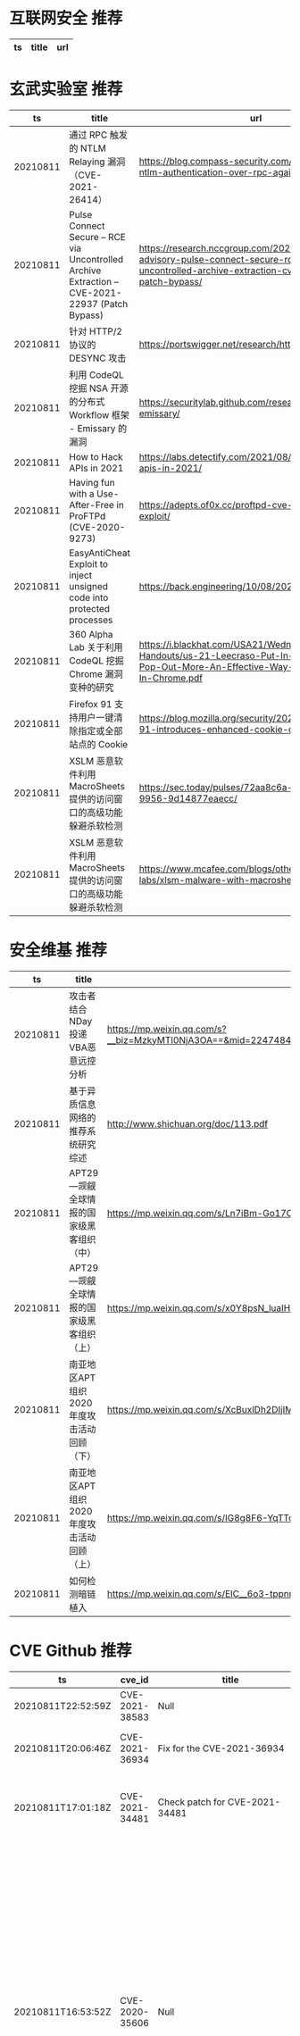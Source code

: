 # 互联网安全 推荐
| ts | title | url| 
| --- | --- | ---| 


# 玄武实验室 推荐
| ts | title | url| 
| --- | --- | ---| 
| 20210811 | 通过 RPC 触发的 NTLM Relaying 漏洞（CVE-2021-26414） | https://blog.compass-security.com/2021/08/relaying-ntlm-authentication-over-rpc-again/| 
| 20210811 | Pulse Connect Secure – RCE via Uncontrolled Archive Extraction – CVE-2021-22937 (Patch Bypass) | https://research.nccgroup.com/2021/08/05/technical-advisory-pulse-connect-secure-rce-via-uncontrolled-archive-extraction-cve-2021-22937-patch-bypass/| 
| 20210811 | 针对 HTTP/2 协议的 DESYNC 攻击 | https://portswigger.net/research/http2| 
| 20210811 | 利用 CodeQL 挖掘 NSA 开源的分布式 Workflow 框架 - Emissary 的漏洞 | https://securitylab.github.com/research/NSA-emissary/| 
| 20210811 | How to Hack APIs in 2021 | https://labs.detectify.com/2021/08/10/how-to-hack-apis-in-2021/| 
| 20210811 | Having fun with a Use-After-Free in ProFTPd (CVE-2020-9273) | https://adepts.of0x.cc/proftpd-cve-2020-9273-exploit/| 
| 20210811 | EasyAntiCheat Exploit to inject unsigned code into protected processes | https://back.engineering/10/08/2021/| 
| 20210811 | 360 Alpha Lab 关于利用 CodeQL 挖掘 Chrome 漏洞变种的研究 | https://i.blackhat.com/USA21/Wednesday-Handouts/us-21-Leecraso-Put-In-One-Bug-And-Pop-Out-More-An-Effective-Way-Of-Bug-Hunting-In-Chrome.pdf| 
| 20210811 | Firefox 91 支持用户一键清除指定或全部站点的 Cookie | https://blog.mozilla.org/security/2021/08/10/firefox-91-introduces-enhanced-cookie-clearing/| 
| 20210811 | XSLM 恶意软件利用 MacroSheets 提供的访问窗口的高级功能躲避杀软检测 | https://sec.today/pulses/72aa8c6a-8153-47b9-9956-9d14877eaecc/| 
| 20210811 | XSLM 恶意软件利用 MacroSheets 提供的访问窗口的高级功能躲避杀软检测 | https://www.mcafee.com/blogs/other-blogs/mcafee-labs/xlsm-malware-with-macrosheets/| 


# 安全维基 推荐
| ts | title | url| 
| --- | --- | ---| 
| 20210811 | 攻击者结合NDay投递VBA恶意远控分析 | https://mp.weixin.qq.com/s?__biz=MzkyMTI0NjA3OA==&mid=2247484985&idx=1&sn=768f82dbcc7944f853d0e49d959bae12&chksm=c187c628f6f04f3e5b430b8039fedc8aab9b564c9884eb0605f7f449986f2c15f4be4378e683&token=829730049&lang=zh_CN#rd| 
| 20210811 | 基于异质信息网络的推荐系统研究综述 | http://www.shichuan.org/doc/113.pdf| 
| 20210811 | APT29—觊觎全球情报的国家级黑客组织（中） | https://mp.weixin.qq.com/s/Ln7iBm-Go17CQhIaRNHD0Q| 
| 20210811 | APT29—觊觎全球情报的国家级黑客组织（上） | https://mp.weixin.qq.com/s/x0Y8psN_luaIH8dfQjwp3w| 
| 20210811 | 南亚地区APT组织2020年度攻击活动回顾（下） | https://mp.weixin.qq.com/s/XcBuxlDh2DIjIMdFH6KCKQ| 
| 20210811 | 南亚地区APT组织2020年度攻击活动回顾（上） | https://mp.weixin.qq.com/s/IG8g8F6-YqTTcGX1BaSNaQ| 
| 20210811 | 如何检测暗链植入 | https://mp.weixin.qq.com/s/EIC__6o3-tppnmcZMo6d8g| 


# CVE Github 推荐
| ts | cve_id | title | url | cve_detail| 
| --- | --- | --- | --- | ---| 
| 20210811T22:52:59Z | CVE-2021-38583 | Null | https://github.com/charlesbickel/CVE-2021-38583 | 未查询到CVE信息| 
| 20210811T20:06:46Z | CVE-2021-36934 | Fix for the CVE-2021-36934 | https://github.com/JoranSlingerland/CVE-2021-36934 | Windows Elevation of Privilege Vulnerability| 
| 20210811T17:01:18Z | CVE-2021-34481 | Check patch for CVE-2021-34481 | https://github.com/vanpn/CVE-2021-34481 | Windows Print Spooler Elevation of Privilege Vulnerability| 
| 20210811T16:53:52Z | CVE-2020-35606 | Null | https://github.com/puckiestyle/CVE-2020-35606 | Arbitrary command execution can occur in Webmin through 1.962. Any user authorized for the Package Updates module can execute arbitrary commands with root privileges via vectors involving %0A and %0C. NOTE: this issue exists because of an incomplete fix for CVE-2019-12840.| 
| 20210811T12:55:38Z | CVE-2021-34473 | Scanner for CVE-2021-34473, ProxyShell, A Microsoft Exchange On-premise Vulnerability | https://github.com/RaouzRouik/CVE-2021-34473-scanner | Microsoft Exchange Server Remote Code Execution Vulnerability This CVE ID is unique from CVE-2021-31196, CVE-2021-31206.| 
| 20210811T12:27:25Z | CVE-2021-34473 | Null | https://github.com/ajeanne33/CVE-2021-34473-scanner | Microsoft Exchange Server Remote Code Execution Vulnerability This CVE ID is unique from CVE-2021-31196, CVE-2021-31206.| 
| 20210811T08:47:43Z | CVE-2021-1675 | see https://github.com/cube0x0/CVE-2021-1675 | https://github.com/hahaleyile/my-CVE-2021-1675 | Windows Print Spooler Elevation of Privilege Vulnerability| 


# klee on Github 推荐
| ts | title | url | stars | forks| 
| --- | --- | --- | --- | ---| 
| 20210811T23:48:49Z | An open-source Chinese font derived from Fontworks% Klee One. 一款基于 FONTWORKS 的 Klee One 的开源中文字体。 | https://github.com/lxgw/LxgwWenKai | 2571 | 63| 
| 20210811T22:58:40Z | An opiniated Next TypeScript powered starter which include Klee, emotion / styled-system, framer motion, jest and Cypress | https://github.com/Liinkiing/next-ts-klee-starter | 0 | 0| 
| 20210811T09:28:30Z | Null | https://github.com/kamosika179/kleegame | 0 | 0| 
| 20210811T06:26:55Z | Null | https://github.com/coffee100percnt/KleeDiscordBomber | 4 | 0| 
| 20210811T05:09:10Z | Null | https://github.com/DonaldKLee/DonaldKLee | 0 | 1| 


# s2e on Github 推荐
| ts | title | url | stars | forks| 
| --- | --- | --- | --- | ---| 
| 20210811T20:16:36Z | S2E: A platform for multi-path program analysis with selective symbolic execution. | https://github.com/S2E/s2e | 146 | 36| 


# exploit on Github 推荐
| ts | title | url | stars | forks| 
| --- | --- | --- | --- | ---| 
| 20210811T23:56:03Z | Repository for programs from Jon Erickson%s Hacking - The Art of Exploitation (2d Ed) | https://github.com/PatrickBruso/Hacking | 0 | 0| 
| 20210811T23:35:59Z | this bash script is for remote linux hosts hacked! | https://github.com/FabioDefilippo/linuxallenum | 13 | 0| 
| 20210811T23:15:53Z | The AWS exploitation framework, designed for testing the security of Amazon Web Services environments. | https://github.com/RhinoSecurityLabs/pacu | 2247 | 408| 
| 20210811T23:08:26Z | Exploiting Causal Structure for Transportability in Multi-Agent Environments | https://github.com/damianbrowne/ECS4TIME | 0 | 0| 
| 20210811T23:02:56Z | Open-Source Vulnerability Intelligence Center - Unified source of vulnerability, exploit and threat Intelligence feeds | https://github.com/Patrowl/PatrowlHearsData | 29 | 15| 
| 20210811T23:00:16Z | Key-Breaker is a public tool (OSS) used to currently retrieve, cipher, and exploit the weak security standards of Chrome. It also comes with a built-in demo of worms 🪱 | https://github.com/KazutoKashima/Project-Key-Breaker | 2 | 1| 
| 20210811T22:51:36Z | Fix redstone lag exploits in your server! | https://github.com/Bleepooo/BleeposExploitFixer | 0 | 0| 
| 20210811T22:50:44Z | Null | https://github.com/jwardsmith/Active-Directory-Exploitation | 3 | 1| 
| 20210811T22:43:48Z | Fast jacobian computation through sparsity exploitation and matrix coloring | https://github.com/JuliaDiff/SparseDiffTools.jl | 101 | 18| 
| 20210811T22:33:28Z | Null | https://github.com/locusmodzYT/exploit | 0 | 0| 


# backdoor on Github 推荐
| ts | title | url | stars | forks| 
| --- | --- | --- | --- | ---| 
| 20210811T23:09:47Z | Je décide de leak la base DreamDeep V1 suite au fondateur Zervec qui a fait les grosse couilles avec moi, je préfère prévenir qu%il y%a potentiellement des backdoors et que la base n%est pas optimisé, votre petit tiktokeur en sueur :) | https://github.com/Rorost/Dream-Deep | 1 | 0| 
| 20210811T21:34:29Z | Ethical Remote Acces Tool Client and Server for W10 and Linux Persist functionality | https://github.com/PolGs/Persistent-Backdoor | 2 | 1| 
| 20210811T20:28:35Z | TrojanZoo provides a universal pytorch platform to conduct security researches (especially backdoor attacks/defenses) of image classification in deep learning. | https://github.com/ain-soph/trojanzoo | 90 | 16| 
| 20210811T19:32:17Z | Null | https://github.com/adi33333333334/Backdoor | 0 | 0| 
| 20210811T17:43:25Z | 🤖An Evil and Smart Bot for Enslaving Windows Written in Rust and Python | https://github.com/wildonion/katyusha | 3 | 1| 
| 20210811T13:39:10Z | A sample app to demonstrate how to create Xamarin UITests using the Page Object architecture, Backdoor Methods and App Links (aka Deep Linking) | https://github.com/brminnick/UITestSampleApp | 36 | 27| 
| 20210811T11:27:08Z | I just wanted to take a look inside public webshells and play with it :) | https://github.com/9aylas/Public-Backdoored-WebShells | 0 | 0| 
| 20210811T11:23:43Z | Invisible Backdoor Attack with Sample-Specific Triggers | https://github.com/yuezunli/ISSBA | 0 | 0| 
| 20210811T05:34:25Z | Null | https://github.com/KangProf/reverse_tcp_backdoor | 0 | 0| 
| 20210811T05:13:48Z | A curated list of backdoor learning resources | https://github.com/THUYimingLi/backdoor-learning-resources | 281 | 52| 


# symbolic execution on Github 推荐
| ts | title | url | stars | forks| 
| --- | --- | --- | --- | ---| 
| 20210811T08:16:09Z | Symbolic execution tool | https://github.com/trailofbits/manticore | 2417 | 357| 
| 20210811T06:12:52Z | Triton is a Dynamic Binary Analysis (DBA) framework. It provides internal components like a Dynamic Symbolic Execution (DSE) engine, a dynamic taint engine, AST representations of the x86, x86-64, ARM32 and AArch64 Instructions Set Architecture (ISA), SMT simplification passes, an SMT solver interface and, the last but not least, Python bindings. | https://github.com/JonathanSalwan/Triton | 1869 | 389| 


# big4 on Github 推荐
| ts | title | url | stars | forks| 
| --- | --- | --- | --- | ---| 
| 20210811T22:39:00Z | A penetration testing tool for finding file upload bugs (NDSS 2020) | https://github.com/WSP-LAB/FUSE | 159 | 37| 


# fuzz on Github 推荐
| ts | title | url | stars | forks| 
| --- | --- | --- | --- | ---| 
| 20210811T23:53:05Z | An investigation of American Fuzzy Lop++ as a fuzzer | https://github.com/hark130/hardy-remix | 0 | 0| 
| 20210811T23:46:07Z | Null | https://github.com/lzhfromustc/goFuzz | 0 | 0| 
| 20210811T22:33:01Z | A self-hosted Fuzzing-As-A-Service platform | https://github.com/microsoft/onefuzz | 2371 | 136| 
| 20210811T22:20:48Z | Null | https://github.com/epsonik/FuzzyDescV2 | 0 | 0| 
| 20210811T22:01:21Z | Fuzzer for Dolt repositories | https://github.com/dolthub/fuzzer | 2 | 0| 
| 20210811T21:43:19Z | Null | https://github.com/elijah-atkins/fuzzmoon | 0 | 0| 
| 20210811T21:34:02Z | OSS-Fuzz vulnerabilities for OSV. | https://github.com/google/oss-fuzz-vulns | 21 | 9| 
| 20210811T20:51:40Z | Implementacija algoritama fuzzy klasterovanja, njihova primena na odredjenim skupovima podataka i uporedjivanje sa drugim algoritmima klasterovanja. | https://github.com/markobabic8/Fuzzy-clustering | 0 | 1| 
| 20210811T20:48:49Z | Null | https://github.com/pedrofnsc1/CSGOStatsFuzzy | 0 | 0| 
| 20210811T20:35:52Z | Fuzzy inference system optimized by a genetic algorithm | https://github.com/layansg/Fuzzy-Inference-Optimization | 0 | 0| 



# 日更新程序

